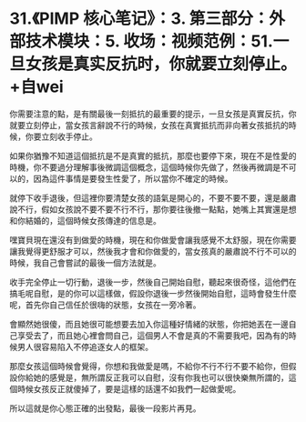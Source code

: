 # 31.《PIMP 核心笔记》：3. 第三部分：外部技术模块：5. 收场：视频范例：51.一旦女孩是真实反抗时，你就要立刻停止。+自wei

你需要注意的點，是有關最後一刻抵抗的最重要的提示，一旦女孩是真實反抗，你就要立刻停止，當女孩言辭說不行的時候，女孩在真實抵抗而非向著女孩抵抗的時候，你要立刻收手停止。

如果你猶豫不知道這個抵抗是不是真實的抵抗，那麼也要停下來，現在不是性愛的時機，你不要過分理解事後微調這個概念，這個時候你先做了，然後再微調是不可以的，因為這件事情是要發生性愛了，所以當你不確定的時候。

就停下收手退後，但這裡你要清楚女孩的語氣是開心的，不要不要不要，還是嚴肅說不行，假如女孩說不要不要不行不行，那你要往後撤一點點，她嘴上其實還是想和你結婚的，這個時候女孩傳達的信息是。

嘿寶貝現在還沒有到做愛的時機，現在和你做愛會讓我感覺不太舒服，現在你需要讓我覺得更舒服才可以，然後我才會和你做愛的，當女孩真的嚴肅說不行不可以的時候，我自己會嘗試的最後一個方法就是。

收手完全停止一切行動，退後一步，然後自己開始自慰，聽起來很奇怪，這他們在搞毛呢自慰，是的你可以這樣做，假設你退後一步然後開始自慰，這時會發生什麼呢，首先你自己信任於很嗨的狀態，女孩在一旁冷著。

會顯然她很傻，而且她很可能想要去加入你這種好情緒的狀態，你把她丟在一邊自己享受去了，而且她心裡會問自己，這個男人不會是真的不需要我吧，因為有的時候男人很容易陷入不停追逐女人的框架。

那麼女孩這個時候會覺得，你想和我做愛是嗎，不給你不行不行不要不給你，但假設你給她的感覺是，無所謂反正我可以自慰，沒有你我也可以很快樂無所謂的，這個時候女孩反正就傻掉了，要是這樣的話還不如我們一起做愛呢。

所以這就是你心態正確的出發點，最後一段影片再見。